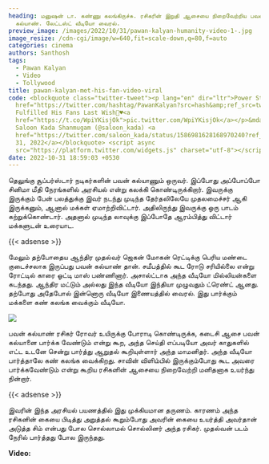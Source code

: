 ```yaml
---
heading: மனுஷன் டா. கண்ணு கலங்கிருச்சு. ரசிகரின் இறுதி ஆசையை நிறைவேற்றிய பவன்
  கல்யாண். லேட்டஸ்ட் வீடியோ வைரல்.
preview_image: /images/2022/10/31/pawan-kalyan-humanity-video-1-.jpg
image_resize: /cdn-cgi/image/w=640,fit=scale-down,q=80,f=auto
categories: cinema
authors: Santhosh
tags:
  - Pawan Kalyan
  - Video
  - Tollywood
title: pawan-kalyan-met-his-fan-video-viral
code: <blockquote class="twitter-tweet"><p lang="en" dir="ltr">Power Star <a
  href="https://twitter.com/hashtag/PawanKalyan?src=hash&amp;ref_src=twsrc%5Etfw">#PawanKalyan</a>
  Fulfilled His Fans Last Wish🥹♥️<a
  href="https://t.co/WpiYKisjOk">pic.twitter.com/WpiYKisjOk</a></p>&mdash;
  Saloon Kada Shanmugam (@saloon_kada) <a
  href="https://twitter.com/saloon_kada/status/1586981628168970240?ref_src=twsrc%5Etfw">October
  31, 2022</a></blockquote> <script async
  src="https://platform.twitter.com/widgets.js" charset="utf-8"></script>
date: 2022-10-31 18:59:03 +0530
---
```



தெலுங்கு சூப்பர்ஸ்டார் நடிகர்களின் பவன் கல்யாணும் ஒருவர். இப்போது அப்போப்போ சினிமா மீதி நேரங்களில் அரசியல் என்று கலக்கி கொண்டிருக்கிறார். இவருக்கு இருக்கும் பேன் பலத்துக்கு இவர் நடந்து முடிந்த தேர்தலிலேயே முதலமைச்சர் ஆகி இருக்கனும், ஆனால் மக்கள் ஏமாற்றிவிட்டார். அதிலிருந்து இவருக்கு ஒரு பாடம் கற்றுக்கொண்டார். அதனால் முடிந்த லாவுக்கு இப்போதே ஆரம்பித்து விட்டார் மக்களுடன் உரையாட.

{{< adsense >}}

மேலும் தற்போதைய ஆந்திர முதல்வர் ஜெகன் மோகன் ரெட்டிக்கு பெரிய மண்டை குடைச்சலாக இருப்பது பவன் கல்யாண் தான். சமீபத்தில் கூட ரோடு சரியில்லை என்று ரோட்டில் காரை ஓட்டி மாஸ் பண்ணினார். அசால்ட்டாக அந்த வீடியோ மில்லியன்களை கடந்தது. ஆந்திர மட்டும் அல்லது இந்த வீடியோ இந்தியா முழுவதும் ட்ரெண்ட் ஆனது. தற்போது அதேபோல் இன்னொரு வீடியோ இணையத்தில் வைரல். இது பார்க்கும் மக்களை கண் கலங்க வைக்கும் வீடியோ.

![](/images/2022/10/31/pawan-kalyan-humanity-video-2-.jpg)

பவன் கல்யாண் ரசிகர் ரோவர் உயிருக்கு போராடி கொண்டிருக்க, கடைசி ஆசை பவன் கல்யானை பார்க்க வேண்டும் என்று கூற, அந்த செய்தி எப்படியோ அவர் காதுகளில் எட்ட உடனே சென்று பார்த்து ஆறுதல் கூறியுள்ளார் அந்த மாமனிதர். அந்த வீடியோ பார்த்தாலே கண் கலங்க வைக்கிறது. சாவின் விளிம்பில் இருக்கும்போது கூட அவரை பார்க்கவேண்டும் என்று கூறிய ரசிகனின் ஆசையை நிறைவேற்றி மனிதனாக உயர்ந்து நின்றார்.

{{< adsense >}}

இவரின் இந்த அரசியல் பயணத்தில் இது முக்கியமான தருணம். காரணம் அந்த  ரசிகனின் கையை பிடித்து அறுத்தல் கூறும்போது அவரின் கையை உயர்த்தி அவர்தான் அடுத்த சிம் என்பது போல சொல்லாமல் சொல்லினர் அந்த ரசிகர். முதல்வன் படம் நேரில் பார்த்தது போல இருந்தது. 

**V﻿ideo:**